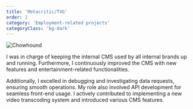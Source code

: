 ```yaml
---
title: 'Metacritic/TVG'
order: 2
category: 'Employment-related projects'
categoryClass: 'bg-dark'
---
```


![Chowhound](/images/chowhound.png)

I was in charge of keeping the internal CMS used by all internal brands up and running. Furthermore, I continuously improved the CMS with new features and entertainment-related functionalities.

Additionally, I excelled in debugging and investigating data requests, ensuring smooth operations. My role also involved API development for seamless front-end usage. I actively contributed to implementing a new video transcoding system and introduced various CMS features.

